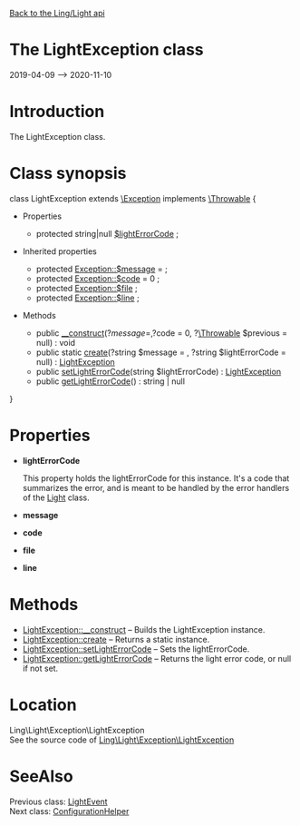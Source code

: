 [Back to the Ling/Light api](https://github.com/lingtalfi/Light/blob/master/doc/api/Ling/Light.md)



The LightException class
================
2019-04-09 --> 2020-11-10






Introduction
============

The LightException class.



Class synopsis
==============


class <span class="pl-k">LightException</span> extends [\Exception](http://php.net/manual/en/class.exception.php) implements [\Throwable](http://php.net/manual/en/class.throwable.php) {

- Properties
    - protected string|null [$lightErrorCode](#property-lightErrorCode) ;

- Inherited properties
    - protected  [Exception::$message](#property-message) =  ;
    - protected  [Exception::$code](#property-code) = 0 ;
    - protected  [Exception::$file](#property-file) ;
    - protected  [Exception::$line](#property-line) ;

- Methods
    - public [__construct](https://github.com/lingtalfi/Light/blob/master/doc/api/Ling/Light/Exception/LightException/__construct.md)(?$message = , ?$code = 0, ?[\Throwable](http://php.net/manual/en/class.throwable.php) $previous = null) : void
    - public static [create](https://github.com/lingtalfi/Light/blob/master/doc/api/Ling/Light/Exception/LightException/create.md)(?string $message = , ?string $lightErrorCode = null) : [LightException](https://github.com/lingtalfi/Light/blob/master/doc/api/Ling/Light/Exception/LightException.md)
    - public [setLightErrorCode](https://github.com/lingtalfi/Light/blob/master/doc/api/Ling/Light/Exception/LightException/setLightErrorCode.md)(string $lightErrorCode) : [LightException](https://github.com/lingtalfi/Light/blob/master/doc/api/Ling/Light/Exception/LightException.md)
    - public [getLightErrorCode](https://github.com/lingtalfi/Light/blob/master/doc/api/Ling/Light/Exception/LightException/getLightErrorCode.md)() : string | null

}




Properties
=============

- <span id="property-lightErrorCode"><b>lightErrorCode</b></span>

    This property holds the lightErrorCode for this instance.
    It's a code that summarizes the error, and is meant to be handled by the error handlers
    of the [Light](https://github.com/lingtalfi/Light/blob/master/doc/api/Ling/Light/Core/Light.md) class.
    
    

- <span id="property-message"><b>message</b></span>

    
    
    

- <span id="property-code"><b>code</b></span>

    
    
    

- <span id="property-file"><b>file</b></span>

    
    
    

- <span id="property-line"><b>line</b></span>

    
    
    



Methods
==============

- [LightException::__construct](https://github.com/lingtalfi/Light/blob/master/doc/api/Ling/Light/Exception/LightException/__construct.md) &ndash; Builds the LightException instance.
- [LightException::create](https://github.com/lingtalfi/Light/blob/master/doc/api/Ling/Light/Exception/LightException/create.md) &ndash; Returns a static instance.
- [LightException::setLightErrorCode](https://github.com/lingtalfi/Light/blob/master/doc/api/Ling/Light/Exception/LightException/setLightErrorCode.md) &ndash; Sets the lightErrorCode.
- [LightException::getLightErrorCode](https://github.com/lingtalfi/Light/blob/master/doc/api/Ling/Light/Exception/LightException/getLightErrorCode.md) &ndash; Returns the light error code, or null if not set.





Location
=============
Ling\Light\Exception\LightException<br>
See the source code of [Ling\Light\Exception\LightException](https://github.com/lingtalfi/Light/blob/master/Exception/LightException.php)



SeeAlso
==============
Previous class: [LightEvent](https://github.com/lingtalfi/Light/blob/master/doc/api/Ling/Light/Events/LightEvent.md)<br>Next class: [ConfigurationHelper](https://github.com/lingtalfi/Light/blob/master/doc/api/Ling/Light/Helper/ConfigurationHelper.md)<br>
